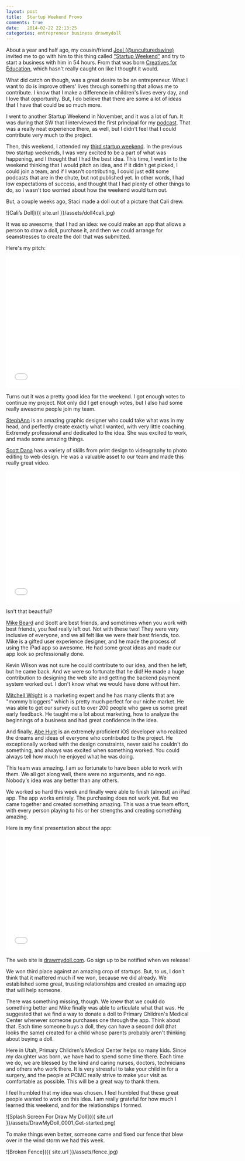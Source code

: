 ```yaml
---
layout: post
title:  Startup Weekend Provo
comments: true
date:   2014-02-22 22:13:25
categories: entrepreneur business drawmydoll
---
```


About a year and half ago, my cousin/friend [Joel (@unculturedswine)](http://twitter.com/unculturedswine) invited me to go with him to this thing called ["Startup Weekend"](http://startupweekend.org) and try to start a business with him in 54 hours. From that was born [Creatives for Education](http://creatives4edu.com), which hasn't really caught on like I thought it would. 

What did catch on though, was a great desire to be an entrepreneur. What I want to do is improve others' lives through something that allows me to contribute. I know that I make a difference in children's lives every day, and I love that opportunity. But, I do believe that there are some a lot of ideas that I have that could be so much more. 

I went to another Startup Weekend in November, and it was a lot of fun. It was during that SW that I interviewed the first principal for my [podcast]( http://transformativeprincipal.com). That was a really neat experience there, as well, but I didn't feel that I could contribute very much to the project. 

Then, this weekend, I attended my [third startup weekend](http://provo.startupweekend.org). In the previous two startup weekends, I was very excited to be a part of what was happening, and I thought that I had the best idea. This time, I went in to the weekend thinking that I would pitch an idea, and if it didn't get picked, I could join a team, and if I wasn't contributing, I could just edit some podcasts that are in the chute, but not published yet. In other words, I had low expectations of success, and thought that I had plenty of other things to do, so I wasn't too worried about how the weekend would turn out. 

But, a couple weeks ago, Staci made a doll out of a picture that Cali drew. 

![Cali’s Doll]({{ site.url }}/assets/doll4cali.jpg)

It was so awesome, that I had an idea: we could make an app that allows a person to draw a doll, purchase it, and then we could arrange for seamstresses to create the doll that was submitted. 

Here's my pitch:
<iframe width="640" height="360" src="//www.youtube.com/embed/vtDqMQTpuG8" frameborder="0" allowfullscreen></iframe>

Turns out it was a pretty good idea for the weekend. I got enough votes to continue my project. Not only did I get enough votes, but I also had some really awesome people join my team. 

[StephAnn](https://twitter.com/stephkdesign) is an amazing graphic designer who could take what was in my head, and perfectly create exactly what I wanted, with very little coaching. Extremely professional and dedicated to the idea. She was excited to work, and made some amazing things. 

[Scott Dana](https://twitter.com/scottddana) has a variety of skills from print design to videography to photo editing to web design. He was a valuable asset to our team and made this really great video. 

<iframe width="640" height="360" src="//www.youtube.com/embed/qbhCj555mzg" frameborder="0" allowfullscreen></iframe>

Isn't that beautiful? 

[Mike Beard](https://twitter.com/mjbaird99) and Scott are best friends, and sometimes when you work with best friends, you feel really left out. Not with these two! They were very inclusive of everyone, and we all felt like we were their best friends, too. Mike is a gifted user experience designer, and he made the process of using the iPad app so awesome. He had some great ideas and made our app look so professionally done. 

Kevin Wilson was not sure he could contribute to our idea, and then he left, but he came back. And we were so fortunate that he did! He made a huge contribution to designing the web site and getting the backend payment system worked out. I don't know what we would have done without him. 

[Mitchell Wright](https://twitter.com/mitchellbwright) is a marketing expert and he has many clients that are "mommy bloggers" which is pretty much perfect for our niche market. He was able to get our survey out to over 200 people who gave us some great early feedback. He taught me a lot about marketing, how to analyze the beginnings of a business and had great confidence in the idea. 

And finally, [Abe Hunt](https://twitter.com/aclarkhunt) is an extremely proficient iOS developer who realized the dreams and ideas of everyone who contributed to the project. He exceptionally worked with the design constraints, never said he couldn't do something, and always was excited when something worked. You could always tell how much he enjoyed what he was doing. 

This team was amazing. I am so fortunate to have been able to work with them. We all got along well, there were no arguments, and no ego. Nobody's idea was any better than any others. 

We worked so hard this week and finally were able to finish (almost) an iPad app. The app works entirely. The purchasing does not work yet. But we came together and created something amazing. This was a true team effort, with every person playing to his or her strengths and creating something amazing. 

Here is my final presentation about the app: 

<iframe width="560" height="315" src="//www.youtube.com/embed/FC18iUParaI" frameborder="0" allowfullscreen></iframe>

The web site is [drawmydoll.com](http://drawmydoll.com). Go sign up to be notified when we release! 

We won third place against an amazing crop of startups. But, to us, I don't think that it mattered much if we won, because we did already. We established some great, trusting relationships and created an amazing app that will help someone. 

There was something missing, though. We knew that we could do something better and Mike finally was able to articulate what that was. He suggested that we find a way to donate a doll to Primary Children's Medical Center whenever someone purchases one through the app. Think about that. Each time someone buys a doll, they can have a second doll (that looks the same) created for a child whose parents probably aren't thinking about buying a doll.

Here in Utah, Primary Children's Medical Center helps so many kids. Since my daughter was born, we have had to spend some time there. Each time we do, we are blessed by the kind and caring nurses, doctors, technicians and others who work there. It is very stressful to take your child in for a surgery, and the people at PCMC really strive to make your visit as comfortable as possible. This will be a great way to thank them. 

I feel humbled that my idea was chosen. I feel humbled that these great people wanted to work on this idea. I am really grateful for how much I learned this weekend, and for the relationships I formed. 

![Splash Screen For Draw My Doll]({{ site.url }}/assets/DrawMyDoll_0001_Get-started.png)

To make things even better, someone came and fixed our fence that blew over in the wind storm we had this week.

![Broken Fence]({{ site.url }}/assets/fence.jpg)
